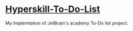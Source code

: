 # [Hyperskill-To-Do-List](https://hyperskill.org/projects/105?track=2)

My Implemtation of JetBrain's academy To-Do list project.
